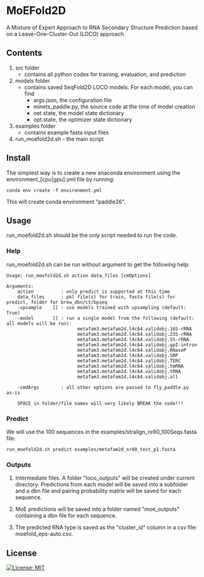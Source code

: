 # MoEFold2D
A Mixture of Expert Approach to RNA Secondary Structure Prediction based on a Leave-One-Cluster-Out (LOCO) approach

## Contents
1. src folder
   - contains all python codes for training, evaluation, and prediction
2. models folder
   - contains saved SeqFold2D LOCO models. For each model, you can find 
      - args.json, the configuration file
      - minets_paddle.py, the source code at the time of model creation
      - net.state, the model state dictionary
      - opt.state, the optimizer state dictionary
3. examples folder
   - contains example fasta input files
4. run_moefold2d.sh - the main script

   
## Install
The simplest way is to create a new anaconda environment using the environment_[cpu|gpu].yml file by running:

`conda env create -f environment.yml`

This will create conda environment "paddle26".


## Usage
run_moefold2d.sh should be the only script needed to run the code. 

### Help
run_moefold2d.sh can be run without argument to get the following help:

```
Usage: run_moefold2d.sh action data_files [cmOptions]

Arguments:
    action          : only predict is supported at this time
    data_files      : pkl file(s) for train, fasta file(s) for predict, folder for brew_dbn/ct/bpseq
    -upsample    [] : use models trained with upsampling (default: True)
    -model       [] : run a single model from the following (default: all models will be run):
                          metafam3.metafam2d.l4c64.validobj.16S-rRNA                              
                          metafam3.metafam2d.l4c64.validobj.23S-rRNA                              
                          metafam3.metafam2d.l4c64.validobj.5S-rRNA                               
                          metafam3.metafam2d.l4c64.validobj.gpI-intron                            
                          metafam3.metafam2d.l4c64.validobj.RNaseP                                
                          metafam3.metafam2d.l4c64.validobj.SRP                                   
                          metafam3.metafam2d.l4c64.validobj.TERC                                  
                          metafam3.metafam2d.l4c64.validobj.tmRNA                                 
                          metafam3.metafam2d.l4c64.validobj.tRNA                                  
                          metafam3.metafam2d.l4c64.validobj.all                                   

    -cmdArgs        : all other options are passed to fly_paddle.py as-is

    SPACE in folder/file names will very likely BREAK the code!!!
```

### Predict
We will use the 100 sequences in the examples/stralign_nr80_100Seqs.fasta file:

```
run_moefold2d.sh predict examples/metafam2d_nr80_test_p1.fasta 
```

### Outputs
1. Intermediate files. A folder "loco_outputs" will be created under current directory. Predictions from each model will be saved into a subfolder and a dbn file and pairing probability matrix will be saved for each sequence.

2. MoE predictions will be saved into a folder named "moe_outputs" containing a dbn file for each sequence. 

3. The predicted RNA type is saved as the "cluster_id" column in a csv file: moefold_eps-auto.csv.

## License
[![License: MIT](https://img.shields.io/badge/License-MIT-yellow.svg)](https://opensource.org/licenses/MIT)